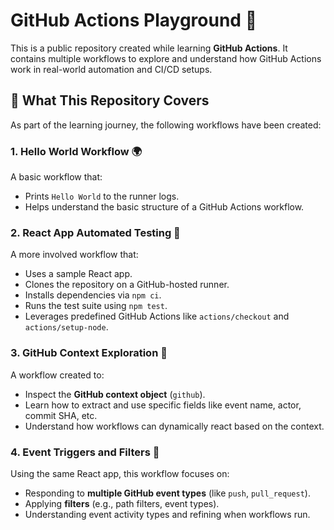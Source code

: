 # GitHub Actions Playground 🚀

This is a public repository created while learning **GitHub Actions**. It contains multiple workflows to explore and understand how GitHub Actions work in real-world automation and CI/CD setups.

## 🧠 What This Repository Covers

As part of the learning journey, the following workflows have been created:

### 1. Hello World Workflow 🌍
A basic workflow that:
- Prints `Hello World` to the runner logs.
- Helps understand the basic structure of a GitHub Actions workflow.

### 2. React App Automated Testing 🧪
A more involved workflow that:
- Uses a sample React app.
- Clones the repository on a GitHub-hosted runner.
- Installs dependencies via `npm ci`.
- Runs the test suite using `npm test`.
- Leverages predefined GitHub Actions like `actions/checkout` and `actions/setup-node`.

### 3. GitHub Context Exploration 🧩
A workflow created to:
- Inspect the **GitHub context object** (`github`).
- Learn how to extract and use specific fields like event name, actor, commit SHA, etc.
- Understand how workflows can dynamically react based on the context.

### 4. Event Triggers and Filters 🎯
Using the same React app, this workflow focuses on:
- Responding to **multiple GitHub event types** (like `push`, `pull_request`).
- Applying **filters** (e.g., path filters, event types).
- Understanding event activity types and refining when workflows run.

